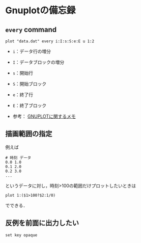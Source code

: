 # Gnuplotの備忘録

## `every` command

```gnuplot
plot "data.dat" every i:I:s:S:e:E u 1:2
```

- `i`：データ行の増分
- `I`：データブロックの増分
- `s`：開始行
- `S`：開始ブロック
- `e`：終了行
- `E`：終了ブロック

- 参考： [GNUPLOTに関するメモ](http://www.kusastro.kyoto-u.ac.jp/~moritani/etc/memo/gnuplot_memo.html)

## 描画範囲の指定

例えば

```dat
# 時刻 データ
0.0 1.0
0.1 2.0
0.2 3.0
...
```

というデータに対し，時刻>100の範囲だけプロットしたいときは

```gnuplot
plot 1:($1>100?$2:1/0)
```

でできる．

## 反例を前面に出力したい

```gnuplot
set key opaque
```

